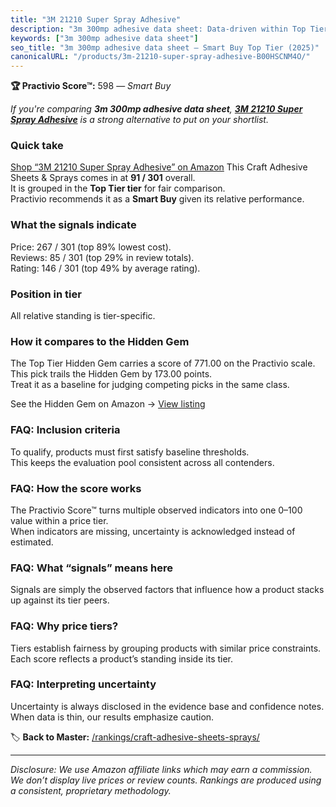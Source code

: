 ```yaml
---
title: "3M 21210 Super Spray Adhesive"
description: "3m 300mp adhesive data sheet: Data-driven within Top Tier ranking using the Practivio Score™. Positioned by quality, value, demand, findability, momentum."
keywords: ["3m 300mp adhesive data sheet"]
seo_title: "3m 300mp adhesive data sheet — Smart Buy Top Tier (2025)"
canonicalURL: "/products/3m-21210-super-spray-adhesive-B00HSCNM4O/"
---
```


**🏆 Practivio Score™:** 598 — _Smart Buy_


*If you're comparing **3m 300mp adhesive data sheet**, **[3M 21210 Super Spray Adhesive](https://www.amazon.com/dp/B00HSCNM4O?tag=practivio-20)** is a strong alternative to put on your shortlist.*
### Quick take
[Shop “3M 21210 Super Spray Adhesive” on Amazon](https://www.amazon.com/dp/B00HSCNM4O?tag=practivio-20)
This Craft Adhesive Sheets & Sprays comes in at **91 / 301** overall.  
It is grouped in the **Top Tier tier** for fair comparison.  
Practivio recommends it as a **Smart Buy** given its relative performance.

### What the signals indicate
Price: 267 / 301 (top 89% lowest cost).  
Reviews: 85 / 301 (top 29% in review totals).  
Rating: 146 / 301 (top 49% by average rating).  

### Position in tier
All relative standing is tier-specific.

### How it compares to the Hidden Gem
The Top Tier Hidden Gem carries a score of 771.00 on the Practivio scale.  
This pick trails the Hidden Gem by 173.00 points.  
Treat it as a baseline for judging competing picks in the same class.  

See the Hidden Gem on Amazon → [View listing](https://www.amazon.com/dp/B0F7J3L2T2?tag=practivio-20)

### FAQ: Inclusion criteria
To qualify, products must first satisfy baseline thresholds.  
This keeps the evaluation pool consistent across all contenders.

### FAQ: How the score works
The Practivio Score™ turns multiple observed indicators into one 0–100 value within a price tier.  
When indicators are missing, uncertainty is acknowledged instead of estimated.

### FAQ: What “signals” means here
Signals are simply the observed factors that influence how a product stacks up against its tier peers.

### FAQ: Why price tiers?
Tiers establish fairness by grouping products with similar price constraints.  
Each score reflects a product’s standing inside its tier.

### FAQ: Interpreting uncertainty
Uncertainty is always disclosed in the evidence base and confidence notes.  
When data is thin, our results emphasize caution.


🏷️ **Back to Master:** [/rankings/craft-adhesive-sheets-sprays/](/rankings/craft-adhesive-sheets-sprays/)

---
_Disclosure: We use Amazon affiliate links which may earn a commission. We don’t display live prices or review counts. Rankings are produced using a consistent, proprietary methodology._
